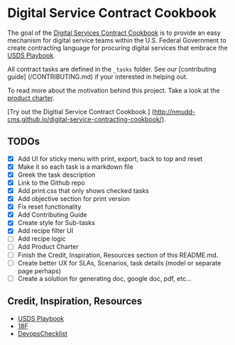 # Digital Service Contract Cookbook
The goal of the [Digital Services Contract Cookbook](http://nmudd-cms.github.io/digital-service-contracting-cookbook/) is to provide an easy mechanism for digital service teams within the U.S. Federal Government to create contracting language for procuring digital services that embrace the [USDS Playbook](https://playbook.cio.gov/).

All contract tasks are defined in the `_tasks` folder. See our [contributing guide] (/CONTRIBUTING.md) if your interested in helping out.

To read more about the motivation behind this project. Take a look at the [product charter](#).

[Try out the Digitial Service Contract Cookbook.] (http://nmudd-cms.github.io/digital-service-contracting-cookbook/).

## TODOs
- [x] Add UI for sticky menu with print, export, back to top and reset
- [x] Make it so each task is a markdown file
- [x] Greek the task description
- [x] Link to the Github repo
- [x] Add print.css that only shows checked tasks
- [x] Add objective section for print version
- [x] Fix reset functionality
- [x] Add Contributing Guide
- [x] Create style for Sub-tasks
- [x] Add recipe filter UI
- [ ] Add recipe logic
- [ ] Add Product Charter
- [ ] Finish the Credit, Inspiration, Resources section of this README.md.
- [ ] Create better UX for SLAs, Scenarios, task details (model or separate page perhaps)
- [ ] Create a solution for generating doc, google doc, pdf, etc...

## Credit, Inspiration, Resources

* [USDS Playbook](https://playbook.cio.gov/)
* [18F](https://18f.gsa.gov/dashboard/)
* [DevopsChecklist](http://devopschecklist.com/)

